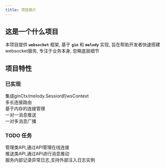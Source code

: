 ```yaml
---
title: 项目简介
---
```


## 这是一个什么项目

本项目提供 **`websocket`** 框架, 基于 **`gin`** 和 **`melody`** 实现, 旨在帮助开发者快速搭建 websocket服务, 专注于业务本身, 忽略底层细节

## 项目特性

### 已实现

<a-checkbox checked>集成ginCtx/melody.Session的wsContext</a-checkbox>
<br/>
<a-checkbox checked>多长连接路由</a-checkbox>
<br/>
<a-checkbox checked>基于内存的连接管理</a-checkbox>
<br/>
<a-checkbox checked>一对一消息推送</a-checkbox>
<br/>
<a-checkbox checked>一对多消息广播</a-checkbox>

### TODO 任务

<a-checkbox>管理类API,通过API管理在线连接</a-checkbox>
<br/>
<a-checkbox>推送类API,通过API进行消息推动</a-checkbox>
<br/>
<a-checkbox>服务内部记录异常日志,支持外部注入日志实例</a-checkbox>
<br/>
